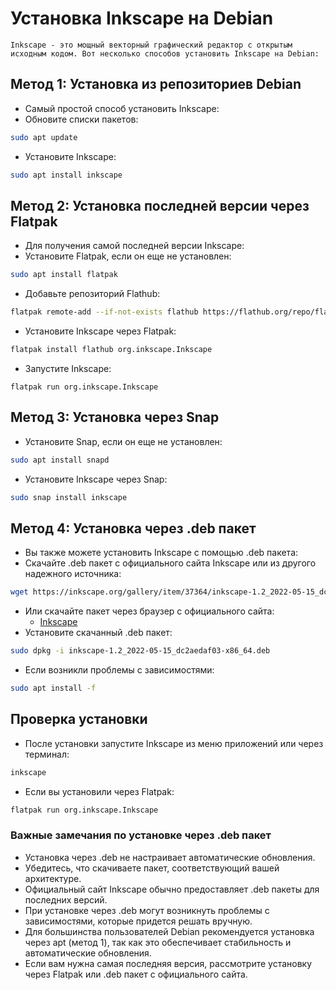 # Установка Inkscape на Debian
    Inkscape - это мощный векторный графический редактор с открытым исходным кодом. Вот несколько способов установить Inkscape на Debian:

## Метод 1: Установка из репозиториев Debian
* Самый простой способ установить Inkscape:
* Обновите списки пакетов:
```bash
sudo apt update
```
* Установите Inkscape:
```bash
sudo apt install inkscape
```

## Метод 2: Установка последней версии через Flatpak
* Для получения самой последней версии Inkscape:
* Установите Flatpak, если он еще не установлен:
```bash
sudo apt install flatpak
```
* Добавьте репозиторий Flathub:
```bash
flatpak remote-add --if-not-exists flathub https://flathub.org/repo/flathub.flatpakrepo
```
* Установите Inkscape через Flatpak:
```bash
flatpak install flathub org.inkscape.Inkscape
```
* Запустите Inkscape:
```
flatpak run org.inkscape.Inkscape
```

## Метод 3: Установка через Snap
* Установите Snap, если он еще не установлен:
```bash
sudo apt install snapd
```
* Установите Inkscape через Snap:
```bash
sudo snap install inkscape
```

## Метод 4: Установка через .deb пакет
* Вы также можете установить Inkscape с помощью .deb пакета:
* Скачайте .deb пакет с официального сайта Inkscape или из другого надежного источника:
```bash
wget https://inkscape.org/gallery/item/37364/inkscape-1.2_2022-05-15_dc2aedaf03-x86_64.deb
```
* Или скачайте пакет через браузер с официального сайта:
  * [Inkscape](https://inkscape.org/release/)
* Установите скачанный .deb пакет:
```bash
sudo dpkg -i inkscape-1.2_2022-05-15_dc2aedaf03-x86_64.deb
```
* Если возникли проблемы с зависимостями:
```bash
sudo apt install -f
```

## Проверка установки
* После установки запустите Inkscape из меню приложений или через терминал:
```bash
inkscape
```
* Если вы установили через Flatpak:
```bash
flatpak run org.inkscape.Inkscape
```

### Важные замечания по установке через .deb пакет
* Установка через .deb не настраивает автоматические обновления.
* Убедитесь, что скачиваете пакет, соответствующий вашей архитектуре.
* Официальный сайт Inkscape обычно предоставляет .deb пакеты для последних версий.
* При установке через .deb могут возникнуть проблемы с зависимостями, которые придется решать вручную.
* Для большинства пользователей Debian рекомендуется установка через apt (метод 1), так как это обеспечивает стабильность и автоматические обновления.
* Если вам нужна самая последняя версия, рассмотрите установку через Flatpak или .deb пакет с официального сайта.